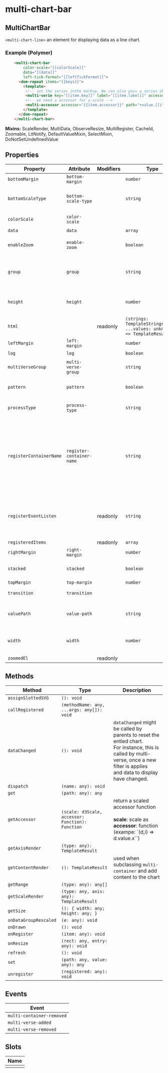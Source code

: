 # multi-chart-bar

## MultiChartBar

`<multi-chart-line>` an element for displaying data as a line chart. 

### Example (Polymer)

```html
    <multi-chart-bar 
        color-scale="[[colorScale]]"
        data="[[data]]"
        left-tick-format="[[leftTickFormat]]">
      <dom-repeat items="{{keys}}">
        <template>
         <!-- set the series inthe markup. We can also pass a series object directly to the chart. -->
         <multi-serie key="[[item.key]]" label="[[item.label]]" accessor="{{item.accessor}}"></multi-serie>
         <!-- we need a accessor for y-scale -->
         <multi-accessor accessor="{{item.accessor}}" path="+value.[[item.key]]"></multi-accessor>
        </template>
      </dom-repeat>
    </multi-chart-bar>   
```

**Mixins:** ScaleRender, MultiData, ObserveResize, MultiRegister, CacheId, Zoomable, LitNotify, DefaultValueMixin, SelectMixin, DoNotSetUndefinedValue

## Properties

| Property                | Attribute                 | Modifiers | Type                                             | Default   | Description                                      |
|-------------------------|---------------------------|-----------|--------------------------------------------------|-----------|--------------------------------------------------|
| `bottomMargin`          | `bottom-margin`           |           | `number`                                         |           |                                                  |
| `bottomScaleType`       | `bottom-scale-type`       |           | `string`                                         | "band"    | scale type for bottom axis. For a bar chart, it is <br />set as `band` as default. |
| `colorScale`            | `color-scale`             |           |                                                  |           | colorScale for the chart                         |
| `data`                  | `data`                    |           | `array`                                          |           | the data to display                              |
| `enableZoom`            | `enable-zoom`             |           | `boolean`                                        |           | `enableZoom` set true to enable zoom behaviors   |
| `group`                 | `group`                   |           | `string`                                         |           | `group` the name of the group (used when to registering this element under a multi-verse) |
| `height`                | `height`                  |           | `number`                                         |           | `height`  of the chart area. Equals actual height of component - margins |
| `html`                  |                           | readonly  | `(strings: TemplateStringsArray, ...values: unknown[]) => TemplateResult` |           |                                                  |
| `leftMargin`            | `left-margin`             |           | `number`                                         |           |                                                  |
| `log`                   | `log`                     |           | `boolean`                                        |           | `log`  true to show log                          |
| `multiVerseGroup`       | `multi-verse-group`       |           | `string`                                         | "default" | `multiVerseGroup` group name send along with `multi-verse-added` |
| `pattern`               | `pattern`                 |           | `boolean`                                        |           | `pattern` set true for charts using patterns (e.g. geo charts) |
| `processType`           | `process-type`            |           | `string`                                         |           | `processType`  the type of process type, e.g. stack for bar Chart |
| `registerContainerName` | `register-container-name` |           | `string`                                         | "svgHost" | `registerContainerName` the name of the container set to registered items. This is needed because<br />some items can be registered agains mutiple domain. For instance, multi-g : as an resizable svg item<br />and against multi-verse. |
| `registerEventListen`   |                           | readonly  | `string`                                         |           | `registerEventListen` the name of the event that will trigger<br />a registration. This event is fired by an element applying<br />Resiterable Mixin<br /> |
| `registeredItems`       |                           | readonly  | `array`                                          |           |                                                  |
| `rightMargin`           | `right-margin`            |           | `number`                                         |           |                                                  |
| `stacked`               | `stacked`                 |           | `boolean`                                        |           | `stacked` if true, draw a stack chart, otherwise, default bar chart |
| `topMargin`             | `top-margin`              |           | `number`                                         |           |                                                  |
| `transition`            | `transition`              |           |                                                  |           | `transition` to apply while drawing              |
| `valuePath`             | `value-path`              |           | `string`                                         |           | `valuePath` we can pass a value path to calculate value accessor |
| `width`                 | `width`                   |           | `number`                                         |           | `width`  of the chart area. Equals actual width of component - margins |
| `zoomedEl`              |                           | readonly  |                                                  |           |                                                  |

## Methods

| Method                | Type                                             | Description                                      |
|-----------------------|--------------------------------------------------|--------------------------------------------------|
| `assignSlottedSVG`    | `(): void`                                       |                                                  |
| `callRegistered`      | `(methodName: any, ...args: any[]): void`        |                                                  |
| `dataChanged`         | `(): void`                                       | `dataChanged` might be called by parents to reset the entied chart.<br />For instance, this is called by multi-verse, once a new filter is applies<br />and data to display have changed. |
| `dispatch`            | `(name: any): void`                              |                                                  |
| `get`                 | `(path: any): any`                               |                                                  |
| `getAccessor`         | `(scale: d3Scale, accessor: Function): Function` | return a scaled accessor function<br /><br />**scale**: scale as<br />**accessor**: function (exampe: `(d,i) => d.value.x``) |
| `getAxisRender`       | `(type: any): TemplateResult`                    |                                                  |
| `getContentRender`    | `(): TemplateResult`                             | used when subclassing `multi-container` and add content to the chart |
| `getRange`            | `(type: any): any[]`                             |                                                  |
| `getScaleRender`      | `(type: any, axis: any): TemplateResult`         |                                                  |
| `getSize`             | `(): { width: any; height: any; }`               |                                                  |
| `onDataGroupRescaled` | `(e: any): void`                                 |                                                  |
| `onDrawn`             | `(): void`                                       |                                                  |
| `onRegister`          | `(item: any): void`                              |                                                  |
| `onResize`            | `(rect: any, entry: any): void`                  |                                                  |
| `refresh`             | `(): void`                                       |                                                  |
| `set`                 | `(path: any, value: any): any`                   |                                                  |
| `unregister`          | `(registered: any): void`                        |                                                  |

## Events

| Event                     |
|---------------------------|
| `multi-container-removed` |
| `multi-verse-added`       |
| `multi-verse-removed`     |

## Slots

| Name |
|------|
|      |
